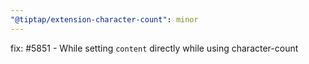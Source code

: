 ```yaml
---
"@tiptap/extension-character-count": minor
---
```


fix: #5851 - While setting `content` directly while using character-count
